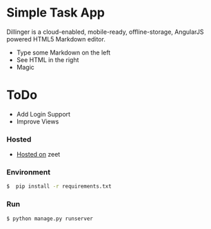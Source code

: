 # Simple Task App

Dillinger is a cloud-enabled, mobile-ready, offline-storage, AngularJS powered HTML5 Markdown editor.

  - Type some Markdown on the left
  - See HTML in the right
  - Magic

# ToDo
  - Add Login Support 
  - Improve Views
### Hosted
* [Hosted on](https://varma7-taskapp.zeet.app/) zeet

### Environment

```sh
$  pip install -r requirements.txt
```

### Run
```sh
$ python manage.py runserver
```
